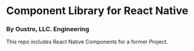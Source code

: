 # Component Library for React Native

### By Oustro, LLC. Engineering

This repo includes React Native Components for a former Project.

